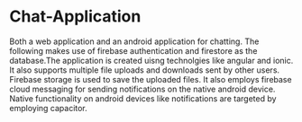 # Chat-Application

Both a web application and an android application for chatting. The following makes use of firebase authentication and firestore as the database.The application is created uisng technolgies like angular and ionic. It also supports multiple file uploads and downloads sent by other users. Firebase storage is used to save the uploaded files. It also employs firebase cloud messaging for sending notifications on the native android device. Native functionality on android devices like notifications are targeted by employing capacitor.     
